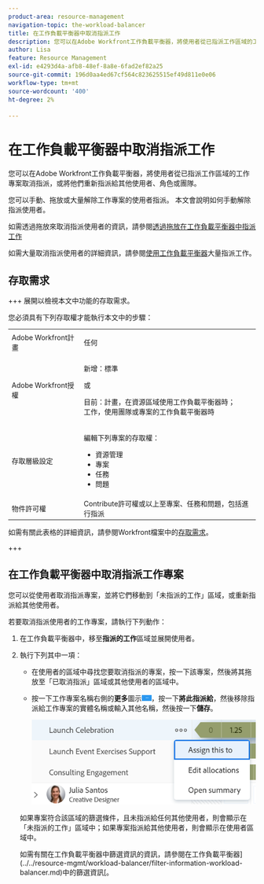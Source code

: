 ```yaml
---
product-area: resource-management
navigation-topic: the-workload-balancer
title: 在工作負載平衡器中取消指派工作
description: 您可以在Adobe Workfront工作負載平衡器，將使用者從已指派工作區域的工作專案取消指派，或將他們重新指派給其他使用者、角色或團隊。
author: Lisa
feature: Resource Management
exl-id: e4293d4a-afb8-48ef-8a8e-6fad2ef82a25
source-git-commit: 196d0aa4ed67cf564c823625515ef49d811e0e06
workflow-type: tm+mt
source-wordcount: '400'
ht-degree: 2%

---
```


# 在工作負載平衡器中取消指派工作

您可以在Adobe Workfront工作負載平衡器，將使用者從已指派工作區域的工作專案取消指派，或將他們重新指派給其他使用者、角色或團隊。

您可以手動、拖放或大量解除工作專案的使用者指派。 本文會說明如何手動解除指派使用者。

如需透過拖放來取消指派使用者的資訊，請參閱[透過拖放在工作負載平衡器中指派工作](../../resource-mgmt/workload-balancer/assign-work-in-workload-balancer-by-drag-and-drop.md)

如需大量取消指派使用者的詳細資訊，請參閱[使用工作負載平衡器](../../resource-mgmt/workload-balancer/assign-work-in-workload-balancer-in-bulk.md)大量指派工作。

## 存取需求

+++ 展開以檢視本文中功能的存取需求。

您必須具有下列存取權才能執行本文中的步驟：

<table style="table-layout:auto"> 
 <col> 
 <col> 
 <tbody> 
  <tr> 
   <td role="rowheader">Adobe Workfront計畫</td> 
   <td> <p>任何 </p> </td> 
  </tr>
  <tr> 
   <td role="rowheader">Adobe Workfront授權</td> 
   <td><p>新增：標準</p>
       <p>或</p>
       <p>目前：計畫，在資源區域使用工作負載平衡器時；</br>
       工作，使用團隊或專案的工作負載平衡器時</p></td>
  </tr> 
  <tr> 
   <td role="rowheader">存取層級設定</td> 
   <td> <p>編輯下列專案的存取權：</p> 
    <ul> 
     <li>資源管理</li> 
     <li>專案</li> 
     <li>任務</li> 
     <li>問題</li> 
    </ul></td>
  </tr> 
  <tr> 
   <td role="rowheader">物件許可權</td> 
   <td>Contribute許可權或以上至專案、任務和問題，包括進行指派</td> 
  </tr> 
 </tbody> 
</table>

如需有關此表格的詳細資訊，請參閱Workfront檔案中的[存取需求](/help/quicksilver/administration-and-setup/add-users/access-levels-and-object-permissions/access-level-requirements-in-documentation.md)。

+++

## 在工作負載平衡器中取消指派工作專案

您可以從使用者取消指派專案，並將它們移動到「未指派的工作」區域，或重新指派給其他使用者。

若要取消指派使用者的工作專案，請執行下列動作：

1. 在工作負載平衡器中，移至&#x200B;**指派的工作**&#x200B;區域並展開使用者。
1. 執行下列其中一項：

   * 在使用者的區域中尋找您要取消指派的專案，按一下該專案，然後將其拖放至「已取消指派」區域或其他使用者的區域中。
   * 按一下工作專案名稱右側的&#x200B;**更多**&#x200B;圖示![](assets/more-icon-task-list.png)，按一下&#x200B;**將此指派給**，然後移除指派給工作專案的實體名稱或輸入其他名稱，然後按一下&#x200B;**儲存**。

     ![](assets/assign-this-to-link-from-task-wb-nwe-350x104.png)

   如果專案符合該區域的篩選條件，且未指派給任何其他使用者，則會顯示在「未指派的工作」區域中；如果專案指派給其他使用者，則會顯示在使用者區域中。

   如需有關在工作負載平衡器中篩選資訊的資訊，請參閱在工作負載平衡器](../../resource-mgmt/workload-balancer/filter-information-workload-balancer.md)中的篩選資訊[。

